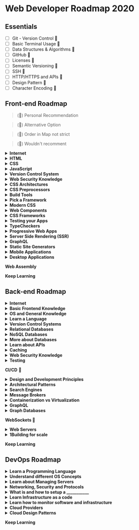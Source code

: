 # Web Developer Roadmap 2020

## Essentials

- [ ] Git - Version Control &#x1F49B;
- [ ] Basic Terminal Usage &#x1F49B;
- [ ] Data Structures & Algorithms &#x1F49B;
- [ ] GitHub &#x1F49B;
- [ ] Licenses &#x1F49B;
- [ ] Semantic Versioning &#x1F49B;
- [ ] SSH &#x1F49B;
- [ ] HTTP/HTTPS and APIs &#x1F49B;
- [ ] Design Pattern &#x1F49B;
- [ ] Character Encoding &#x1F49B;

## Front-end Roadmap

> (&#x1F49C;) Personal Recommendation

> (&#x1F49A;) Alternative Option

> (&#x1F499;) Order in Map not strict

> (&#x1F49B;) Wouldn't recomment

<details>
  <summary><b>Internet</b></summary> 
  
  - [ ] How does the internet work? &#x1F49C;
  - [ ] What is HTTP? &#x1F49C;
  - [ ] Browsers and how they work? &#x1F49C;
  - [ ] DNS and how it works? &#x1F49C;
  - [ ] What is Domain Name? &#x1F49C;
  - [ ] What is hosting? &#x1F49C;
</details>

<details>
  <summary><b>HTML</b></summary> 
  
  - [ ] Learn the basics &#x1F49C;
  - [ ] Writing the Semantic HTML &#x1F499;
  - [ ] Forms and Validations &#x1F49C;
  - [ ] Conventuins and Best Practices &#x1F49C;
  - [ ] Accessibility &#x1F499;
  - [ ] SEO Basics &#x1F499;
</details>

<details>
  <summary><b>CSS</b></summary> 
  
  - [ ] Learn the basics &#x1F49C;
  - [ ] Making Layouts (Floats, Positioning, Display, Box Model, CSS Grid, Flex Box) &#x1F49C;
  - [ ] Resposice Design and Media Queries &#x1F49C;
</details>

<details>
  <summary><b>JavaScript</b></summary> 
  
  - [ ] Syntax and Basic Constructs &#x1F49C;
  - [ ] Learn DOM Manipulation &#x1F49C;
  - [ ] Learn Fetch API / Ajax (XHR) &#x1F49C;
  - [ ] ES6+ and modular JS &#x1F49C;
  - [ ] Understanding concpepts (hosting, event bubbling, scope, prototype, shadow DOM, strict) &#x1F49C;
</details>

<details>
  <summary><b>Version Control System</b></summary> 
  
  - [ ] Repo hosting Service 
  > Create account and learn how to use github
    - [ ] Git Hub &#x1F49C;
    - [ ] Git Lab &#x1F49A;
    - [ ] Bitbucket &#x1F49A;
  - [ ] Basic Usage of Git
</details>

<details>
  <summary><b>Web Security Knowledge</b></summary> 
  
  - [ ] HTTPS &#x1F499;
  - [ ] Content Security Policy &#x1F499;
  - [ ] CORS &#x1F499;
  - [ ] OWASP Security Risks &#x1F499;
</details>

<details>
  <summary><b>CSS Architectures</b></summary> 
  
  > with modern framework and CSS-in-JS you don't have to worry about these anymore but still it would be a good idea to get familiarized with BEM atleast
  - [ ] BEM &#x1F499;
  - [ ] OOCSS &#x1F49B;
  - [ ] SMACSS &#x1F49B;
</details>

<details>
  <summary><b>CSS Preprocessors</b></summary> 
  
  > with how the modern framework there has been more push towards CSS-in-JS so you may not need these but still a good idea to familiarize yourself
  - [ ] Sass &#x1F499;
  - [ ] PostCSS &#x1F499;
  - [ ] Less &#x1F49B;
</details>

<details>
  <summary><b>Build Tools</b></summary> 
  
  - [ ] Task Runners 
    - [ ] npm scripts &#x1F49C;
    - [ ] Gulp &#x1F49B;
  - [ ] Module Bundlers
    - [ ] Webpack &#x1F49C;
    - [ ] Rollup &#x1F49A;
    - [ ] Parcel &#x1F49A;
  - [ ] Linters and Formatters
    - [ ] Prettier &#x1F499;
    - [ ] ESLint &#x1F499;
    - [ ] StandardJS &#x1F49B;
</details>

<details>
  <summary><b>Pick a Framework</b></summary> 
  
  - [ ] React.js &#x1F49C;
    - [ ] Redux &#x1F49C;
    - [ ] Mobx &#x1F49A;
  - [ ] Angular &#x1F49A;
    - [ ] RxJS &#x1F49A;
    - [ ] NgRx &#x1F49A;
  - [ ] Vue.js &#x1F49A;
    - [ ] VueX &#x1F49A;
</details>

<details>
  <summary><b>Modern CSS</b></summary> 
  
  - [ ] Styled Components &#x1F49C;
  - [ ] CSS Module &#x1F49C;
  - [ ] Styled JSX &#x1F49A;
  - [ ] Emotion &#x1F49A;
  - [ ] Radium &#x1F49B;
  - [ ] Glamorou &#x1F49B;
</details>

<details>
  <summary><b> Web Components</b></summary> 
  
  - [ ] HTML Templates &#x1F499;
  - [ ] Custom Elements &#x1F499;
  - [ ] Shadow DOM &#x1F499;
</details>

<details>
  <summary><b> CSS Frameworks</b></summary> 
  
  > JS based and better to use with your framework based JavaScript applications
  - [ ] Reactstrap &#x1F49C;
  - [ ] Material UI &#x1F49C;
  - [ ] Tailwind CSS &#x1F49A;
  - [ ] Chakra UI &#x1F49A;

  > CSS first frameworks which don't come with JavaScript components by default
  - [ ] Bootstrap &#x1F49C;
  - [ ] Materialize CSS &#x1F49A;
  - [ ] Bulma &#x1F49A;
</details>

<details>
  <summary><b> Testing your Apps</b></summary> 
  
  > Learn the difference between Unit, Integration, and Functional tests and learn how to write them with the tools listed on the left
  - [ ] Mocha &#x1F49B;
  - [ ] Chai &#x1F49B;
  - [ ] Ava &#x1F49B;
  - [ ] Jasmine &#x1F49B;

  > you can fill all your testing needs with just these
  - [ ] Jest &#x1F49C;
  - [ ] react-testing-library &#x1F49C;
  - [ ] Cypress &#x1F49C;
  - [ ] Enzyme &#x1F49C;
</details>

<details>
  <summary><b>TypeCheckers</b></summary> 
  
  - [ ] TypeScript &#x1F49C; &#x1F499;
  - [ ] Flow &#x1F49B;
</details>

<details>
  <summary><b>Progressive Web Apps</b></summary> 
  
  > Learn different Web APIs used in PWAs
  - [ ] Storage &#x1F499;
  - [ ] Web Sockets &#x1F499;
  - [ ] Service Workers &#x1F499;
  - [ ] Location &#x1F499;
  - [ ] Notifications &#x1F499;
  - [ ] Device Orientation &#x1F499;
  - [ ] Payments &#x1F499;
  - [ ] Credentials &#x1F499;

  > Calculating, Measuring and Improving performance
  - [ ] PRPL Pattern &#x1F499;
  - [ ] RAIL Model &#x1F499;
  - [ ] Performance Metrics &#x1F499;
  - [ ] Using Lighthouse &#x1F499;
  - [ ] Using DevTools &#x1F499;
</details>

<details>
  <summary><b>Server Side Rendering (SSR)</b></summary> 
  
  - [ ] React.js &#x1F49C;
    - [ ] Next.js &#x1F49C;
    - [ ] After.js &#x1F49B;
  - [ ] Angular &#x1F49A;
    - [ ] Universal &#x1F49A;
  - [ ] Vue.js &#x1F49A;
    - [ ] Nuxt.js &#x1F49A;
</details>

<details>
  <summary><b>GraphQL</b></summary> 
  
  - [ ] Apollo  &#x1F49C;
  - [ ] Relay Modern &#x1F49A;
</details>

<details>
  <summary><b>Static Site Generators</b></summary> 
  
  - [ ] Next.js &#x1F49C;
  - [ ] GatsbyJS &#x1F49C;
  - [ ] Nuxt.js &#x1F49A;
  - [ ] Vuepress &#x1F49A;
  - [ ] Jekyll &#x1F49A;
  - [ ] Hugo &#x1F49A;
  - [ ] Gridsome &#x1F49A;
</details>

<details>
  <summary><b>Mobile Applications</b></summary> 
  
  - [ ] React Native &#x1F49C;
  - [ ] Native Script
  - [ ] Flutter
  - [ ] Ionic
</details>

<details>
  <summary><b>Desktop Applications</b></summary> 
  
  - [ ] Electron &#x1F49C;
  - [ ] Carlo &#x1F49B;
  - [ ] Proton Native &#x1F49B;
</details>

**Web Assembly**

**Keep Learning**

## Back-end Roadmap

<details>
  <summary><b>Internet</b></summary> 
  
  - [ ] How does teh internet work? &#x1F49C;
  - [ ] What is HTTP? &#x1F49C;
  - [ ] Browsers and how they work? &#x1F49C;
  - [ ] DNS and how it works? &#x1F49C;
  - [ ] What is Domain Name? &#x1F49C;
  - [ ] What is hosting? &#x1F49C;
</details>

<details>
  <summary><b>Basic Frontend Knowledge</b></summary> 
  
  - [ ] HTML &#x1F49C;
  - [ ] CSS &#x1F49C;
  - [ ] JavaScript &#x1F49C;
</details>

<details>
  <summary><b>OS and General Knowledge </b></summary> 
  
  - [ ] Terminal Usage &#x1F49C;
  - [ ] How OSs work in General &#x1F49C;
  - [ ] Process Management &#x1F49C;
  - [ ] Threads and Concurrency &#x1F49C;
  - [ ] Basic Terminal Command (grep, awk, sed, lsof, curl, wget, tail, head, less, fnd, ssh, kill) &#x1F49C;
  - [ ] Memory Management &#x1F49C;
  - [ ] Interprocess Communication &#x1F49C;
  - [ ] I/O Management &#x1F49C;
  - [ ] POSIX Basics (stdin, stdout, stderr, pipes) &#x1F49C;
  - [ ] Basic Networking Concepts  &#x1F49C;
</details>

<details>
  <summary><b>Learn a Language</b></summary> 
  
  > Make sure to learn it;s quirks. Core detail about it's runtime e.g. concurrency, memory model etc
  - [ ] Java &#x1F49A;
  - [ ] C# &#x1F49A;
  - [ ] PHP &#x1F49A;
  - [ ] Rust &#x1F49A;
  - [ ] Go &#x1F49A;
  - [ ] JavaScript &#x1F49C;
  - [ ] Python &#x1F49A;
  - [ ] Ruby &#x1F49A;
</details>

<details>
  <summary><b>Version Control Systems</b></summary> 
  
  - [ ] Basic Usage of Git &#x1F49C;
  > Create account and Learn to use GitHub
  - [ ] Repo hosting services
    - [ ] GitHub &#x1F49C;
    - [ ] Gitlab &#x1F49A;
    - [ ] Bitbucket &#x1F49A;
</details>

<details>
  <summary><b>Relational Databases</b></summary> 
  
  - [ ] PostgreSQL &#x1F49C;
  - [ ] MySQL &#x1F49A;
  - [ ] MariaDB &#x1F49A;
  - [ ] MS SQL &#x1F49A;
  - [ ] Oracle &#x1F49A;
</details>

<details>
  <summary><b>NoSQL Databases</b></summary> 
  
  - [ ] MongoDB &#x1F49C;
  - [ ] RethinkDB &#x1F49A;
  - [ ] CouchDB &#x1F49A;
  - [ ] DynamoDB &#x1F49A;
</details>

<details>
  <summary><b>More about Databases</b></summary> 
  
  - [ ] ORMs &#x1F49C;
  - [ ] ACID &#x1F49C;
  - [ ] Transactions &#x1F49C;
  - [ ] N+1 Problem &#x1F49C;
  - [ ] Database Normalization &#x1F49C;
  - [ ] Indexes and how they work &#x1F49C;
  - [ ] Data Replication &#x1F499;
  - [ ] Shading Strategies &#x1F499;
  - [ ] CAP Theorem &#x1F499;
</details>

<details>
  <summary><b>Learn about APIs</b></summary> 
  
  - [ ] HATEOAS &#x1F499;
  - [ ] Open API Spec and Swagger &#x1F499;
  - [ ] Authentication &#x1F49C;
    - [ ] Cookie Based &#x1F499;
    - [ ] OAuth &#x1F49C;
    - [ ] Basic Authentication &#x1F49C;
    - [ ] Token Authentication &#x1F49C;
    - [ ] JWT &#x1F49C;
    - [ ] OpenID &#x1F499;
    - [ ] SAML &#x1F499;
  - [ ] REST &#x1F49C;
  - [ ] JSON APIs &#x1F49C;
  - [ ] SOAP &#x1F499;
  - [ ] gRPC &#x1F49C;
</details>

<details>
  <summary><b>Caching</b></summary> 
  
  - [ ] CDN &#x1F49C;
  - [ ] Server Side
    - [ ] Redis &#x1F49C;
    - [ ] Memcached &#x1F49A;
  - [ ] Cleint Side &#x1F49C;
</details>

<details>
  <summary><b>Web Security Knowledge</b></summary> 
  
  - [ ] MD5 and why not to use it &#x1F49C;
  - [ ] SHA Family &#x1F49C; 
  - [ ] scrypt &#x1F49C;
  - [ ] bcrypt &#x1F49C;
  > Hashing Algorithms

  - [ ] HTTPS &#x1F49C;
  - [ ] Content Security Policy &#x1F49C;
  - [ ] CORS &#x1F49C;
  - [ ] SSL/TLS &#x1F49C;
  - [ ] OWASP Security Risks &#x1F49C;
</details>

<details>
  <summary><b>Testing</b></summary> 
  
  - [ ] Integration Testing &#x1F49C;
  - [ ] Unit Testing &#x1F49C;
  - [ ] Functional Testing &#x1F49C;
</details>

**CI/CD**  &#x1F49C;

<details>
  <summary><b>Design and Development Principles<b></summary> 
  
  - [ ] GOF Design Patterns &#x1F499;
  - [ ] Domain Driven Design &#x1F499;
  - [ ] Test Driven Development &#x1F499;
  - [ ] SOLID &#x1F49C;
  - [ ] KISS &#x1F49C;
  - [ ] YAGNI &#x1F49C;
  - [ ] DRY &#x1F49C;
</details>

<details>
  <summary><b>Architectural Patterns<b></summary> 
  
  - [ ] Monolithic Apps &#x1F49C;
  - [ ] Microservices &#x1F49C;
  - [ ] SOA &#x1F49C;
  - [ ] CQRS and Event Sourcing &#x1F499;
  - [ ] Serverless &#x1F49C;
</details>

<details>
  <summary><b>Search Engines<b></summary> 
  
  - [ ] Elasticsearch &#x1F49C;
  - [ ] Solr &#x1F49A;
</details>

<details>
  <summary><b>Message Brokers<b></summary> 
  
  - [ ] RabbitMQ &#x1F499; &#x1F49C;
  - [ ] Kafka &#x1F49A;
</details>

<details>
  <summary><b>Containerization vs Virtualization<b></summary> 
  
  - [ ] Docker &#x1F49C;
  - [ ] rkt &#x1F49B;
  - [ ] LXC &#x1F49B;
</details>

<details>
  <summary><b>GraphQL<b></summary> 
  
  - [ ] Apollo &#x1F49C; &#x1F499;
  - [ ] Relay Modern &#x1F49A;
</details>

<details>
  <summary><b>Graph Databases<b></summary> 
  
  - [ ] Neo4j &#x1F499;
</details>

**WebSockets** &#x1F499;

<details>
  <summary><b>Web Servers<b></summary> 
  
  - [ ] Nginx &#x1F49C;
  - [ ] Apache &#x1F49A;
  - [ ] Caddy &#x1F49A;
  - [ ] MS IIS &#x1F49A;
</details>

<details>
  <summary><b>1Building for scale</b></summary> 
  
  > General topics that you should learn and care about the sustainability of the product
  - [ ] Migration Strategies &#x1F49C;
    - [ ] Graceful Degradation
    - [ ] Throttling
    - [ ] Backpressure
    - [ ] Loadshifting
    - [ ] Circuit Breaker
  - [ ] Understanding the Difference
    - [ ] Instrumentation
    - [ ] Monitoring
    - [ ] Telmetry
  - [ ] Migration Strategies &#x1F49C;
  - [ ] Horizontal vs Vertical Scaling &#x1F49C;
  - [ ] Building with Observability in mind &#x1F49C;
</details>

**Keep Learning**

## DevOps Roadmap

<details>
  <summary><b>Learn a Programming Language</b></summary> 
  
  - [ ] Python &#x1F49A;
  - [ ] Ruby &#x1F49A;
  - [ ] Node.js &#x1F49A;
  - [ ] Go &#x1F49C;
  - [ ] Rust &#x1F49A;
  - [ ] C &#x1F49A;
  - [ ] C++ &#x1F49A;

  > It doesn't matter which language you pick, key us to get some proramming knowledge for automation
</details>

<details>
  <summary><b>Understand different OS Concepts</b></summary> 
  
  - [ ] Process Management &#x1F49C;
  - [ ] Threads and Concurrency &#x1F49C;
  - [ ] Sockets &#x1F49C;
  - [ ] POSIX Basics &#x1F49C;
  - [ ] Networking Concepts &#x1F49C;
  - [ ] Startup Management (initd) &#x1F49C;
  - [ ] Service Management (systemd) &#x1F49C;
  - [ ] I/O Management &#x1F49C;
  - [ ] Virtualization &#x1F49C;
  - [ ] Memory/Storage &#x1F49C;
  - [ ] File Systems &#x1F49C;
</details>

<details>
  <summary><b>Learn about Managing Servers</b></summary> 
  
  > Get some administration knowledge in some OS. Go with any Linux destro. Pick Ubuntu if you have a little no experience with Linux

  <details>
  <summary><b>Operating Systems</b></summary> 
  
  - [ ] Linux &#x1F49C;
    - [ ] SUSE Linux &#x1F49A;
    - [ ] Debian &#x1F49A;
    - [ ] Fedora &#x1F49A;
    - [ ] Ubuntu &#x1F49C;
    - [ ] CentOS &#x1F49C;
    - [ ] RHEL &#x1F49C;
  - [ ] Unix &#x1F49A;
    - [ ] Free BSD &#x1F49C;
    - [ ] Open BSD &#x1F49A;
    - [ ] Net BSD &#x1F49A;
  - [ ] Windows &#x1F49A;
</details>

<details>
  <summary><b>Learn to live in Terminal</b></summary> 
  
  - [ ] Terminal multiplexer &#x1F499;
    - [ ] tmux &#x1F49C;
    - [ ] screen &#x1F49A;
  - [ ] Learn Bash Scripting &#x1F49C;
  - [ ] Vim/Nano/PowerShell/Emacs &#x1F49C;
  - [ ] Compailing apps from source (gcc, make and other related stuff) &#x1F499;
  - [ ] System Performance (nmon, iostat, sar, vmstat) &#x1F49C;
  - [ ] Text Manipulation Tools (awk, sed, grep, sortm uniq, cat, cut, excho, fmt, tr, nl, egrep, fgrep, wc) &#x1F49C;
  - [ ] Process Monitoring (ps, top, htop, atop, lsof) &#x1F49C;
  - [ ] Network (nmap, tcpdump, ping, mtr, traceoite, dig, airmon, airodump, dig, iptables, netstat) &#x1F49C;
  - [ ] Others (strace, dtrace, systemtap, uname, dff, history) &#x1F49C;
</details>
</details>

<details>
  <summary><b>Networking, Security and Protocols</b></summary> 
  
  - [ ] OSI Model
  - [ ] DNS

  - [ ] Emails &#x1F499;
    - [ ] White/Grey Listing

    - [ ] SMTP
    - [ ] IMAPS
    - [ ] POP3S

    - [ ] DMARC
    - [ ] SPF
    - [ ] Domain Keys

  - [ ] HTTP &#x1F49C;
  - [ ] HTTPS &#x1F49C;
  - [ ] FTP &#x1F49C;
  - [ ] SSL/TLS &#x1F49C;
  - [ ] SSH &#x1F49C;
  - [ ] Port Forwarding &#x1F499;
</details>

<details>
  <summary><b>What is and how to setup a ___________</b></summary> 
  
  - [ ] Reverse Proxy &#x1F49C;
  - [ ] Caching Server &#x1F49C;
  - [ ] Forward Proxy &#x1F49C;
  - [ ] Load Balancer &#x1F49C;
  - [ ] Firewall &#x1F49C;
  - [ ] Web Server &#x1F49C;
    - [ ] IIS &#x1F49A;
    - [ ] Nginx &#x1F49C;
    - [ ] Apache &#x1F49A;
    - [ ] Tomcat &#x1F49A;
    - [ ] Caddy &#x1F49A;
</details>

<details>
  <summary><b>Learn Infrastructure as a code </b></summary> 
  
  - [ ] Containers &#x1F49C;
    - [ ] Docker &#x1F49C;
    - [ ] LXC &#x1F49A;

  - [ ] Configuration Management &#x1F49C;
    - [ ] Ansible &#x1F49C;
    - [ ] Salt &#x1F49A;
    - [ ] Chef &#x1F49A;
    - [ ] Puppet &#x1F49A;

  - [ ] Container Orchestration &#x1F49C;
    - [ ] Kubernetes &#x1F49C;
    - [ ] Mesos &#x1F49A;
    - [ ] Docker Swarm &#x1F49A;
    - [ ] Nomad &#x1F49A;

  - [ ] Infrastructure Provisioning &#x1F49C;
    - [ ] Terraform &#x1F49C;
    - [ ] CloudFormation &#x1F49A;
    - [ ] Pulumi &#x1F49A;

  - [ ] Service Mesh &#x1F49C;
    - [ ] Istio &#x1F49C;
    - [ ] Envoy &#x1F49A;
    - [ ] Linkerd &#x1F49A;
    - [ ] Consul &#x1F49C;  
  </details>

<details>
  <summary><b>Learn how to monitor software and infrastructure</b></summary> 
  
  - [ ] Infrastructure Monitoring &#x1F49C;
    - [ ] Prometheus &#x1F49C;
    - [ ] Nagios &#x1F49A;
    - [ ] Gradana &#x1F49C;
    - [ ] Zabbix &#x1F49A;
    - [ ] Monit &#x1F49A;
    - [ ] Datadog &#x1F49A;

  - [ ] Application Monitoring &#x1F49C;
    - [ ] Jaeger &#x1F49C;
    - [ ] New Relic &#x1F49C;
    - [ ] AppDynamics &#x1F49A;
    - [ ] Istana &#x1F49A;
    - [ ] Open Tracing &#x1F49A;

  - [ ] Logs Management 
    - [ ] Elastic Stack &#x1F49C;
    - [ ] Graylog &#x1F49A;
    - [ ] Splunk &#x1F49A;
    - [ ] Papertrail &#x1F49A;
</details>

<details>
  <summary><b>Cloud Providers</b></summary> 
  
  - [ ] AWS &#x1F49C;
  - [ ] Google Cloud &#x1F49A;
  - [ ] Azure &#x1F49A;
  - [ ] Heroku &#x1F49A;
  - [ ] Alibaba Cloud &#x1F49B;

  - [ ] Digital Ocean &#x1F49C;
  - [ ] Linode &#x1F49A;
  - [ ] Vultr &#x1F49A;
</details>

<details>
  <summary><b>Cloud Design Patterns</b></summary> 
  
  > http://bit.ly/cloud-arch-patterns
  - [ ] Availability
  - [ ] Data Management
  - [ ] Design and Implementation
  - [ ] Management and Monitoring
</details>

**Keep Learning**